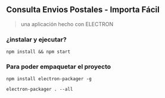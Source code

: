 ## Consulta Envios Postales - Importa Fácil

> una aplicación hecho con ELECTRON

### ¿instalar y ejecutar?

    npm install && npm start

### Para poder empaquetar el proyecto

    npm install electron-packager -g

    electron-packager . --all

